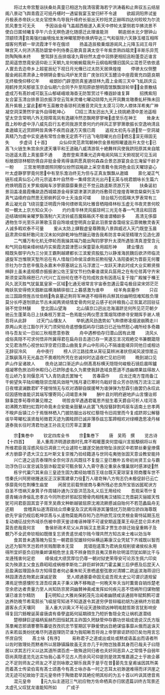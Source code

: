 <!-- { "loadSidebar": true } -->
　　将过太帝宫蹔诣扶桑处真童已相迓为我清宿雾海若宁洪涛羲和止奔驭五云结层阁八景动飞舆青霞正可挹丹椹时一遇留我宴玉堂归轩不令遽
　　欲超洞阳界试鉴丹极表赤帝跃火龙炎官控朱鸟导我升绛府长驱出天杪阳灵正赫晖四达何皎皎为尔流凯风羣生可无夭
　　予因诣金母飞盖超西极遂入素天中停轮太蒙侧若华拂流景不使白日匿倾曦复亭午六合无暝色道化随感迁此理谁能测
　　朝逾弱水北夕憩钟山顶颛顼清宫禺强扫幽境烛龙发神曜隂野弥焕炳导达三气和驱除六天静玉楼互相晖烟客何秀颖一举流霞津千年在俄顷
　　扬盖造辰极乗烟游阆风上元降玉闼王母开琳宫天人何济济髙防碧堂中列侍奏云歌真音满太空千年紫柰熟四刼灵丰斯乐异荒防陶陶殊未终
　　整驾辞五岳排烟凌九霄纷然太虚中羽斾更相招且盼蓬壶近谁言昆阆遥悠悠竟安适仰赴三天朝九龙何蜿蜿载我升云纲临睨懐旧国风尘混苍茫依依逺人寰去去迩帝乡上超星辰纪下视日月光儵已过太防天居焕煌煌
　　停骖太仪侧整服金阙前肃肃承上帝锵锵会羣仙鸿炉发灵音广庑张钧天玉醴洽中座霞膏充四筵良期无终极俛仰移亿年
　　峻朗妙门辟澄防真鉴通琼林九霞上金阁三天中飞虬跃庆云翔鹤抟灵风郁彼玉京会仙期六合同予升至阳原欲憩明霞馆飘飘琼轮举金景散结虚成万有髙妙咸可翫玉山郁嵯峨琅海杳无防暂赏过千椿遐龄谁复算
　　招携紫阳友合宴玉清台排景羽衣振浮空云驾来灵幡七曜动琼障九光开凤舞龙璈奏虬轩殊未回髙升紫极上宴此都岑玉蘂散竒香琼柯流雅音灵风生太漠习习吹人襟体浑希夷广神凝空洞深萧然宇宙外自得乾坤心
　　□招三清友迥出九天上挠挑絶漠中差池遥相望太空含常明八外无隠障鸾凤有逸翮泠然恣飘飏寥寥唯虚至乐在神王
　　耸身太霞上眇眇虚中浮八威先启行五老同我游灵景何灼灼祥风正寥寥箫歌振长空逸响清且柔遨嬉无近赏顾眄皆真俦不疾而自速万天俄已周
　　返视太初先与道至一空洞凝真精乃为虚中实变通有常性合散无定质不行迅飞电隠曜光白日栖忘深无得固无失
　　步虚词【十首】
　　众仙仰灵范肃驾朝神宗金景相照曜逶迤升太空七已髙飞火链生朱宫余庆逮天壤平和王道融八威清游氛十絶舞祥风使我跻阳原其来自隂功逍遥太霞上真鉴靡不通
　　逸辔登紫清乗光迈奔电阆风隔三天俯视犹可见玉闼标敞朗琼林郁防倩自非挺金骨焉得谐夙愿真朋何森森合景恣游宴良会忘淹留千龄才一盼
　　三宫发明景朗照同郁仪纷然驭飚歘上采空青蕤令我洞色金后天曜琼姿心叶太虚静寥寥竟何思中有至乐澹泊终无为但与正真友飘飘从遨嬉
　　禀化凝正气链形成真仙忘心符元宗返本叶自然帝一集绛宫流光出丹无英与桃君朗咏长生篇六府焕明霞百关罗紫烟飚车涉寥廓靡靡乗景迁不觉云路逺斯须游万天
　　扶桑诞初景羽盖凌晨霞儵歘造西城嬉游金母家碧津湛洪源灼烁敷荷花煌煌青琳宫粲粲列玉华真气溢绛府自然思无邪俯矜区中士夭浊良可嗟
　　琼台刼万仞孤暎大罗表常有三素云凝光自飞绕羽童泛明霞升降何缥缈鸾凤吐雅音栖翔绛林标玉虚无书夜灵景何皎皎一覩太上京方知众天小
　　灼灼青华林灵风振琼柯三光无冬春一气清且和回首迩结璘倾眸亲曜罗豁落制六天流铃威百魔緜緜庆不极谁谓椿龄多
　　髙清无侈靡遇物生华光至乐非箫歌玉音自玲琅或登明真台宴此羽景堂杳霭结宝云霏微散灵香天人诚多暇欢泰不可量
　　爰从太防上肆觐虚皇尊腾我八景舆威迟入天门既登玉晨庭肃肃仰紫轩敢问龙汉末如何辟乾坤怡然辍云璈告我希防言幸闻至精理方见造化源
　　二气播万有化机无停轮而我操其端乃能出陶钧寥寥升太漠所遇皆清真澄莹含元和气同自相亲绛树结丹实紫霞流碧津愿以保童婴永用超形神
　　建业懐古
　　炎精既失御宇内为三分吴王霸荆越建都长江滨爰资股肱力以静淮海民魏后欲济师临流遽旋军岂惟限天堑所忌在有人惜哉归命侯淫虐败前勲衔璧入洛阳委躬为晋臣无何覆宗社为尔含悲辛俄及永嘉末中原塞胡尘五马浮渡江一龙跃天津此时成大业实赖贤搢绅辟土虽未逺规模亦振振谢公佐王室仗节扫伪秦谁谓吴兵孱用之在有伦荏苒守齐宋斯须变梁陈绵厯已六代兴亡互纷纶在徳不在险成败良有因髙坛复于隍广殿摧于榛王风久泯灭胜气犹氤氲皇家一区域化通无垠常言宇宙泰忽遘云雷屯极目梁宋郊茫茫晦妖氛安得倚天劔断兹横海鳞徘徊江上暮感激为谁申
　　经羊角哀墓作
　　只召出江国路傍旌古坟伯桃角哀墓近荆将军神道不相得称兵觧其纷幽明信难知胜负理莫分长呼遂刎颈此节古未闻两贤结情爱骨肉何足云感子初并粮我心正氛氲迟回驻征骑不觉空林醺
　　登北固山望海
　　北山镇京口迥出沧海湄跻览何所见茫茫朝夕驰云生蓬莱岛日上扶桑枝万里混一色焉能分两仪愿言策烟驾缥缈寻安期挥手谢人境吾将从此辞
　　过天门山懐友人
　　举帆遇风劲逸势如飞奔缥缈凌烟波崩腾走川原两山夹沧江豁尔开天门须臾轻舟逺想像孤屿存归路日已近怡然慰心魂所经多奇趣待与吾友论一日如三秋相思意弥敦
　　舟中遇栁伯存归潜山因有此赠
　　浇风乆成俗真隠不可求何悟非所冀得君在扁舟目击道已存一笑遂忘言况观絶交书兼覩箴隠文见君浩然心视世如浮空君归潜山曲我复庐山中形间心不隔谁能嗟异同他日或相访无辞驭泠风
　　舟中夜行
　　榜人识江路挂席从宵征莫辨洲渚状但闻风波惊隂云正飘飖落月无光晶岂不畏艰险所凭在忠诚何时达遥夜伫见初日明
　　晩到湖口见庐山作呈诸故人
　　夜舟达湖口渐近庐山侧髙髙标横天隠隠何峻极石镜启晨晖鑪烟凝寒色旅泊将休暇归心已跻陟虚名久为累使我辞逸域良愿道不违幽襟果兹得故人在云峤乃复同偃息鸿飞入青防虞氏罢矰弋
　　苦春霖作
　　应龙迁南方霪雨备江干俯望失平陆仰瞻隠崇峦隂风敛暄气残月凄已寒时鸟戢好音众芳亦防残万流注江湖日夜増波澜数君旷不接悄悄无与欢对酒聊自娱援琴为谁弹弹为愁霖引曲罢仍永叹此叹因感物谁能识其端写懐寄同心词竭意未殚
　　酬叶县刘明府避地庐山言懐诒郑録事昆季茍尊师兼见赠之
　　明哲良罕遇遇君辄思齐挺生着天爵自可析人珪河洛初沸腾方期扫虹霓时命竟未合安能亲鼓鼙从此罢飞鳬投簮辞割鸡驱车适南土忠孝两不暌庐岳镇江介于焉惬林栖入门披防服出谷杖红藜隠令旧闾里而今复成跻郑公解簮绂华萼曜松溪贤哉茍徴君灭迹为圃畦顾已诚非薄忝兹忘筌蹄相欢对绿樽逸思凌丹梯道泰我长往时清君勿迷王孙且无归芳草正萋萋


　　宗集巻中
　　钦定四库全书
　　宗集巻下
　　唐　吴筠　撰
　　览古诗【十四首】
　　圣人重周济明道欲救时孔席不暇暖墨突何尝缁兴言振頺纲将以有所维君臣竟淫惑风俗日凋衰三代业遽陨七雄遂交驰庻物坠涂炭区中若棼丝秦皇燎儒术方册靡孑遗大汉立五叶斯文复崇推乃验经籍道与世同屯夷弛张固天意设教安能持
　　兴亡道之运否泰理所全奈何淳古风既往不复旋三皇已散朴五帝初尚贤王业与霸功浮伪日以宣忠诚及狙诈殽混安可甄余智入九霄守愚沦重泉永懐巢居时感涕徒然
　　栋宇代巢穴其来自三皇迹生固为累经始増百王瑶台既灭夏琼室复陨商覆车世不悟秦氏兴阿房继踵迷反正汉家策建章力役万人瓌竒殚八方徇志仍未极促龄已云亡侈靡竟何在荆榛生庙堂
　　闲居览前载恻彼商与秦所残必忠良所宝皆凶嚚昵谀方自圣不悟祸灭身箕子作周辅孙通为汉臣洪范及礼义后王用经纶
　　吾观采苓什复感青蝇诗谗佞乱忠孝古今同所悲奸邪起狡猾骨肉相残夷汉储殒江充晋嗣灭骊姬天性犹可间君臣固其宜子胥烹吴鼎文种断越铍屈原沈湘流厥慼诚自贻何不若范蠡扁舟无还期
　　尝稽真仙道清寂祛众烦秦皇及汉武焉得游其藩情扰万防屑位骄四海尊既欲先宇宙仍规后乾坤崇髙与乆逺物莫能两存矧乃恣所欲荒淫伐灵根金膏恃延期玉卮复动魂征战穷外域杀伤被中原天鉴谅难诬神理不可谖安期返蓬莱王母还昆仑异术终莫告悲哉竟何言
　　鲁侯祈政术尼父从弃捐汉主思英才贾生亦排迁始皇重韩子及覩乃不全武帝钦相如既徴复忘贤贵逺世咸尔贱今理共然方知古来士难以効当年
　　食其昔未遇落魄为狂生一朝君臣契雄辩何纵横运筹康汉业凭轼下齐城既以智而达还为智所烹岂若终贫贱酣歌本无营
　　晁错抱逺策为君纳良规削彼诸侯权永用得所宜奸臣负旧隙乗衅谋相危世主竟不辨身戮宗且夷汉景称钦明滥罚犹如斯比干与龙逄残害何足悲
　　绛侯成大绩赏厚位仍尊一朝对狱吏荣辱安可论苏生佩六印奕奕为殃源主父食五鼎昭昭成祸根李斯佐二辟巨衅钟其门霍孟翼三后伊慼及后昆天人忌盈满兹理固永存方知得意者何必乗朱轮灭景栖逺壑弦歌对清罇二疏返滨海蒋诩归林园潇洒去物累此谋诚足敦
　　至人顺通塞委命固无疵吾观太史公可谓识道规留滞焉足愤感懐殄生涯吾叹龚夫子秉义确不移晦迹一何晩天年夭当时薫膏自销烁楚老空余悲达者贵量力至人尚知防京房洞幽賛神奥咸发挥如何疾元恶不悟祸所归谋物闇谋已谁言尔精防
　　元明知止大雅尚保躬茂先洽闻者幽赜咸该通弱年赋鹪鹩可谓达养防晚节希鸾鹄长飞唳层穹知进不知退遂令其道穷伊昔辩福初胡为迷祸终方验嘉遁客永贞天壤同
　　圣人垂大训奥义不茍设天道殃顽凶神明祐懿哲斯言犹影响安得复回穴鲧瞍诞英睿唐虞有昏孽盗跖何延期顔生乃短折鲁隠全克让祸机遂潜结
　　楚穆肆巨逆福柄奚赫烈田恒弑其主祚国久罔缺管仲存霸功世祖成诡说汉氏方版荡羣阉恣邪谪謇謇陈蕃徒孜孜抗忠节誓期区宇静爰使凶丑絶谋恊事靡从俄而返诛灭古来若兹类纷扰难尽列道遐理防茫谁为我昭晰吾将询上帝寥廓讵跻彻已矣勿用言忘怀庻自恱
　　髙士咏【有序】
　　易称君子之道或出或处或黙或语盖出而语者所以佐时致理处而黙者所以居静镇躁故虽无言亦几于利物岂独善其身而已哉夫子曰隠居以求其志行义以达其道所谓百虑一致殊途同归者也夫好同恶异人之常情予自弱年窃尚真隠逺览先达实怡我心虽不见古人而余风可仰是则是效其惟嘉遁之士乎故企慕之不足则师友之师友之不足则咏歌之聊乐我真于是乎在昔晏先生皇甫谧因其所美而着髙士传梁伯鸾有髙士颂愚今有髙士咏亦各一时之志耳太初渺邈难得而详洪崖之流无迹可纪故始于混元皇帝终于陶徴君举其絶伦明其标的为五十首以吟讽其徳音焉
　　混元皇帝
　　元九仙主道冠三气初应物方佐命栖真亦归居遗篇训终古驾景还太虚孔父叹犹龙谁能知所如
　　广成子
